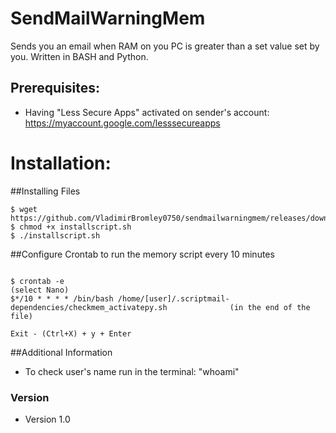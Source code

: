 SendMailWarningMem
======
Sends you an email when RAM on you PC is greater than a set value set by you. Written in BASH and Python.

## Prerequisites:
* Having "Less Secure Apps" activated on sender's account: https://myaccount.google.com/lesssecureapps

# Installation:

##Installing Files
```
$ wget https://github.com/VladimirBromley0750/sendmailwarningmem/releases/download/Stable/installscript.sh 
$ chmod +x installscript.sh
$ ./installscript.sh
```
##Configure Crontab to run the memory script every 10 minutes
```

$ crontab -e
(select Nano)
$*/10 * * * * /bin/bash /home/[user]/.scriptmail-dependencies/checkmem_activatepy.sh              (in the end of the file)

Exit - (Ctrl+X) + y + Enter
```
##Additional Information
* To check user's name run in the terminal: "whoami"

### Version 
* Version 1.0
